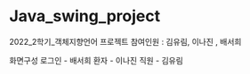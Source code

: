 # Java_swing_project

2022_2학기_객체지향언어 프로젝트
참여인원 : 김유림, 이나진 , 배서희


화면구성
로그인 - 배서희
환자 - 이나진
직원 - 김유림
